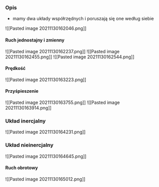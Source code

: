 ### Opis
- mamy dwa układy współrzędnych i poruszają się one według siebie

![[Pasted image 20211130162046.png]]

#### Ruch jednostajny i zmienny
![[Pasted image 20211130162237.png]]
![[Pasted image 20211130162455.png]]
![[Pasted image 20211130162544.png]]

#### Prędkość
![[Pasted image 20211130163223.png]]

#### Przyśpieszenie
![[Pasted image 20211130163755.png]]
![[Pasted image 20211130163914.png]]

### Układ inercjalny
![[Pasted image 20211130164231.png]]

### Układ nieinercjalny
![[Pasted image 20211130164645.png]]

#### Ruch obrotowy
![[Pasted image 20211130165012.png]]